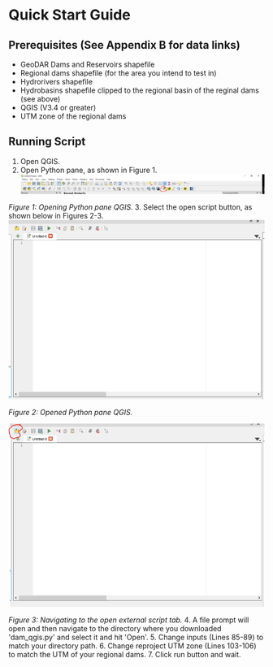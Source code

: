 # Quick Start Guide

## Prerequisites (See Appendix B for data links)
* GeoDAR Dams and Reservoirs shapefile 
* Regional dams shapefile (for the area you intend to test in)
* Hydrorivers shapefile 
* Hydrobasins shapefile clipped to the regional basin of the reginal dams (see above)
* QGIS (V3.4 or greater)
* UTM zone of the regional dams

## Running Script
1. Open QGIS.
2. Open Python pane, as shown in Figure 1.
![Figure 1](/img/qgis_py0.PNG)

*Figure 1: Opening Python pane QGIS.*
3. Select the open script button, as shown below in Figures 2-3.
![Figure 2](/img/qgis_py1.PNG)

*Figure 2: Opened Python pane QGIS.*

![Figure 3](/img/qgis_py2.PNG)

*Figure 3: Navigating to the open external script tab.*
4. A file prompt will open and then navigate to the directory where you downloaded 'dam_qgis.py' and select it and hit 'Open'.
5. Change inputs (Lines 85-89) to match your directory path.
6. Change reproject UTM zone (Lines 103-106) to match the UTM of your regional dams.
7. Click run button and wait.
